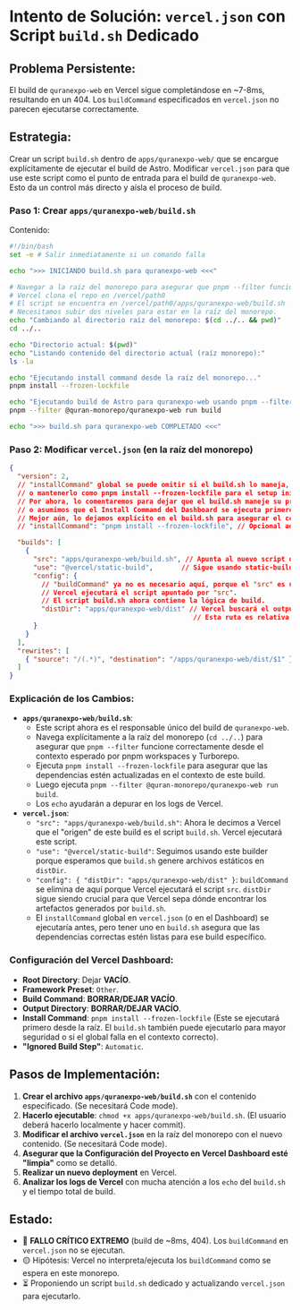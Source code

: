 # Intento de Solución: `vercel.json` con Script `build.sh` Dedicado

   ## Problema Persistente:
   El build de `quranexpo-web` en Vercel sigue completándose en ~7-8ms, resultando en un 404. Los `buildCommand` especificados en `vercel.json` no parecen ejecutarse correctamente.

   ## Estrategia:
   Crear un script `build.sh` dentro de `apps/quranexpo-web/` que se encargue explícitamente de ejecutar el build de Astro. Modificar `vercel.json` para que use este script como el punto de entrada para el build de `quranexpo-web`. Esto da un control más directo y aísla el proceso de build.

   ### Paso 1: Crear `apps/quranexpo-web/build.sh`
   Contenido:
   ```bash
   #!/bin/bash
   set -e # Salir inmediatamente si un comando falla

   echo ">>> INICIANDO build.sh para quranexpo-web <<<"

   # Navegar a la raíz del monorepo para asegurar que pnpm --filter funcione correctamente
   # Vercel clona el repo en /vercel/path0
   # El script se encuentra en /vercel/path0/apps/quranexpo-web/build.sh
   # Necesitamos subir dos niveles para estar en la raíz del monorepo.
   echo "Cambiando al directorio raíz del monorepo: $(cd ../.. && pwd)"
   cd ../..

   echo "Directorio actual: $(pwd)"
   echo "Listando contenido del directorio actual (raíz monorepo):"
   ls -la

   echo "Ejecutando install command desde la raíz del monorepo..."
   pnpm install --frozen-lockfile

   echo "Ejecutando build de Astro para quranexpo-web usando pnpm --filter..."
   pnpm --filter @quran-monorepo/quranexpo-web run build

   echo ">>> build.sh para quranexpo-web COMPLETADO <<<"
   ```

   ### Paso 2: Modificar `vercel.json` (en la raíz del monorepo)
   ```json
   {
     "version": 2,
     // "installCommand" global se puede omitir si el build.sh lo maneja,
     // o mantenerlo como pnpm install --frozen-lockfile para el setup inicial.
     // Por ahora, lo comentaremos para dejar que el build.sh maneje su propia instalación si es necesario,
     // o asumimos que el Install Command del Dashboard se ejecuta primero.
     // Mejor aún, lo dejamos explícito en el build.sh para asegurar el contexto.
     // "installCommand": "pnpm install --frozen-lockfile", // Opcional aquí si el build.sh instala

     "builds": [
       {
         "src": "apps/quranexpo-web/build.sh", // Apunta al nuevo script de build
         "use": "@vercel/static-build",       // Sigue usando static-build
         "config": {
           // "buildCommand" ya no es necesario aquí, porque el "src" es un script ejecutable.
           // Vercel ejecutará el script apuntado por "src".
           // El script build.sh ahora contiene la lógica de build.
           "distDir": "apps/quranexpo-web/dist" // Vercel buscará el output aquí después de que build.sh termine.
                                                 // Esta ruta es relativa a la raíz del monorepo.
         }
       }
     ],
     "rewrites": [
       { "source": "/(.*)", "destination": "/apps/quranexpo-web/dist/$1" }
     ]
   }
   ```

   ### Explicación de los Cambios:
   -   **`apps/quranexpo-web/build.sh`**:
       -   Este script ahora es el responsable único del build de `quranexpo-web`.
       -   Navega explícitamente a la raíz del monorepo (`cd ../..`) para asegurar que `pnpm --filter` funcione correctamente desde el contexto esperado por pnpm workspaces y Turborepo.
       -   Ejecuta `pnpm install --frozen-lockfile` para asegurar que las dependencias estén actualizadas en el contexto de este build.
       -   Luego ejecuta `pnpm --filter @quran-monorepo/quranexpo-web run build`.
       -   Los `echo` ayudarán a depurar en los logs de Vercel.
   -   **`vercel.json`**:
       -   `"src": "apps/quranexpo-web/build.sh"`: Ahora le decimos a Vercel que el "origen" de este build es el script `build.sh`. Vercel ejecutará este script.
       -   `"use": "@vercel/static-build"`: Seguimos usando este builder porque esperamos que `build.sh` genere archivos estáticos en `distDir`.
       -   `"config": { "distDir": "apps/quranexpo-web/dist" }`: `buildCommand` se elimina de aquí porque Vercel ejecutará el script `src`. `distDir` sigue siendo crucial para que Vercel sepa dónde encontrar los artefactos generados por `build.sh`.
       -   El `installCommand` global en `vercel.json` (o en el Dashboard) se ejecutaría antes, pero tener uno en `build.sh` asegura que las dependencias correctas estén listas para ese build específico.

   ### Configuración del Vercel Dashboard:
   -   **Root Directory**: Dejar **VACÍO**.
   -   **Framework Preset**: `Other`.
   -   **Build Command**: **BORRAR/DEJAR VACÍO**.
   -   **Output Directory**: **BORRAR/DEJAR VACÍO**.
   -   **Install Command**: `pnpm install --frozen-lockfile` (Este se ejecutará primero desde la raíz. El `build.sh` también puede ejecutarlo para mayor seguridad o si el global falla en el contexto correcto).
   -   **"Ignored Build Step"**: `Automatic`.

   ## Pasos de Implementación:
   1.  **Crear el archivo `apps/quranexpo-web/build.sh`** con el contenido especificado. (Se necesitará Code mode).
   2.  **Hacerlo ejecutable**: `chmod +x apps/quranexpo-web/build.sh`. (El usuario deberá hacerlo localmente y hacer commit).
   3.  **Modificar el archivo `vercel.json`** en la raíz del monorepo con el nuevo contenido. (Se necesitará Code mode).
   4.  **Asegurar que la Configuración del Proyecto en Vercel Dashboard esté "limpia"** como se detalló.
   5.  **Realizar un nuevo deployment** en Vercel.
   6.  **Analizar los logs de Vercel** con mucha atención a los `echo` del `build.sh` y el tiempo total de build.

   ## Estado:
   -   🔴 **FALLO CRÍTICO EXTREMO** (build de ~8ms, 404). Los `buildCommand` en `vercel.json` no se ejecutan.
   -   🟡 Hipótesis: Vercel no interpreta/ejecuta los `buildCommand` como se espera en este monorepo.
   -   ⏳ Proponiendo un script `build.sh` dedicado y actualizando `vercel.json` para ejecutarlo.